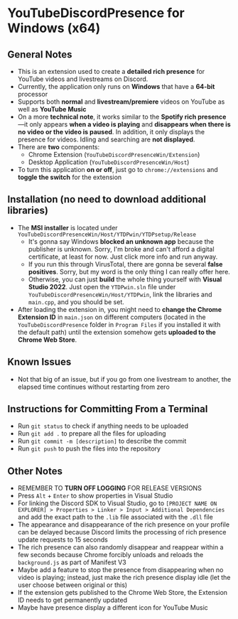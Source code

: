 

# YouTubeDiscordPresence for Windows (x64)
## General Notes 
 - This is an extension used to create a **detailed rich presence** for YouTube videos and livestreams on Discord.
 - Currently, the application only runs on **Windows** that have a **64-bit** processor
 - Supports both **normal** and **livestream/premiere** videos on YouTube as well as **YouTube Music**
 - On a more **technical note**, it works similar to the **Spotify rich presence**—it only appears **when a video is playing** and **disappears when there is no video or the video is paused**. In addition, it only displays the presence for videos. Idling and searching are **not displayed**.
 - There are **two** components:
   - Chrome Extension (`YouTubeDiscordPresenceWin/Extension`)
   - Desktop Application (`YouTubeDiscordPresenceWin/Host`)
 - To turn this application **on or off**, just go to `chrome://extensions` and **toggle the switch** for the extension

## Installation (no need to download additional libraries)
 - The **MSI installer** is located under `YouTubeDiscordPresenceWin/Host/YTDPwin/YTDPsetup/Release`
    - It's gonna say Windows **blocked an unknown app** because the publisher is unknown. Sorry, I'm broke and can't afford a digital certificate, at least for now. Just click more info and run anyway.
    - If you run this through VirusTotal, there are gonna be several **false positives**. Sorry, but my word is the only thing I can really offer here.
    - Otherwise, you can just **build** the whole thing yourself with **Visual Studio 2022**. Just open the `YTDPwin.sln` file under `YouTubeDiscordPresenceWin/Host/YTDPwin`, link the libraries and `main.cpp`, and you should be set.
 - After loading the extension in, you might need to **change the Chrome Extension ID** in ```main.json``` on different computers (located in the ```YouTubeDiscordPresence``` folder in ```Program Files``` if you installed it with the default path) until the extension somehow gets **uploaded to the Chrome Web Store**.

## Known Issues
 - Not that big of an issue, but if you go from one livestream to another, the elapsed time continues without restarting from zero

## Instructions for Committing From a Terminal
 - Run `git status` to check if anything needs to be uploaded
 - Run `git add .` to prepare all the files for uploading
 - Run `git commit -m [description]` to describe the commit
 - Run `git push` to push the files into the repository

## Other Notes
 - REMEMBER TO **TURN OFF LOGGING** FOR RELEASE VERSIONS
 - Press `Alt` + `Enter` to show properties in Visual Studio
 - For linking the Discord SDK to Visual Studio, go to `[PROJECT NAME ON EXPLORER] > Properties > Linker > Input > Additional Dependencies` and add the exact path to the `.lib` file associated with the `.dll` file
 - The appearance and disappearance of the rich presence on your profile can be delayed because Discord limits the processing of rich presence update requests to 15 seconds
 - The rich presence can also randomly disappear and reappear within a few seconds because Chrome forcibly unloads and reloads the `background.js` as part of Manifest V3
 - Maybe add a feature to stop the presence from disappearing when no video is playing; instead, just make the rich presence display idle (let the user choose between original or this)
 - If the extension gets published to the Chrome Web Store, the Extension ID needs to get permanently updated
 - Maybe have presence display a different icon for YouTube Music